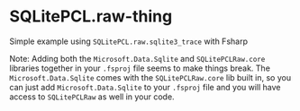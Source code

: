 # SQLitePCL.raw-thing

Simple example using `SQLitePCL.raw.sqlite3_trace` with Fsharp

Note: Adding both the `Microsoft.Data.Sqlite` and `SQLitePCLRaw.core` libraries together in your `.fsproj` file seems to make things break. The `Microsoft.Data.Sqlite` comes with the `SQLitePCLRaw.core` lib built in, so you can just add `Microsoft.Data.Sqlite` to your `.fsproj` file and you will have access to `SQLitePCLRaw` as well in your code.
